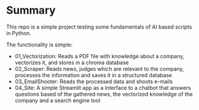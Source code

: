 # Summary
This repo is a simple project testing some fundamentals of AI based scripts in Python.

The functionality is simple:
- 01_Vectorization: Reads a PDF file with knowledge about a company, vectorizes it, and stores in a chroma database
- 02_Scraper: Reads news, judges which are relevant to the company, processes the information and saves it in a structured database
- 03_EmailShooter: Reads the processed data and shoots e-mails
- 04_Site: A simple Streamlit app as a interface to a chatbot that answers questions based of the gathered news, the vectorized knowledge of the company and a search engine tool
